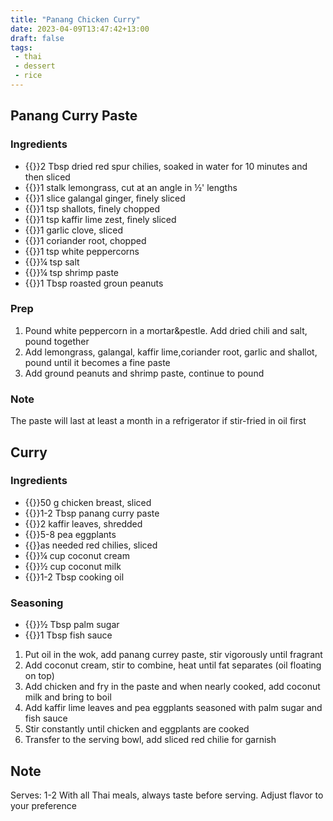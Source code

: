 ```yaml
---
title: "Panang Chicken Curry"
date: 2023-04-09T13:47:42+13:00
draft: false
tags:
 - thai
 - dessert
 - rice
---
```


## Panang Curry Paste

### Ingredients

- {{<c>}}2 Tbsp dried red spur chilies, soaked in water for 10 minutes and then sliced
- {{<c>}}1 stalk lemongrass, cut at an angle in ½' lengths
- {{<c>}}1 slice galangal ginger, finely sliced
- {{<c>}}1 tsp shallots, finely chopped
- {{<c>}}1 tsp kaffir lime zest, finely sliced
- {{<c>}}1 garlic clove, sliced
- {{<c>}}1 coriander root, chopped
- {{<c>}}1 tsp white peppercorns
- {{<c>}}¼ tsp salt
- {{<c>}}¼ tsp shrimp paste
- {{<c>}}1 Tbsp roasted groun peanuts

### Prep
1. Pound white peppercorn in a mortar&pestle. Add dried chili and salt, pound together
2. Add lemongrass, galangal, kaffir lime,coriander root, garlic and shallot, pound until it becomes a fine paste
3. Add ground peanuts and shrimp paste, continue to pound

### Note
The paste will last at least a month in a refrigerator if stir-fried in oil first

## Curry

### Ingredients

- {{<c>}}50 g chicken breast, sliced
- {{<c>}}1-2 Tbsp panang curry paste
- {{<c>}}2 kaffir leaves, shredded
- {{<c>}}5-8 pea eggplants
- {{<c>}}as needed red chilies, sliced
- {{<c>}}¼ cup coconut cream
- {{<c>}}½ cup coconut milk
- {{<c>}}1-2 Tbsp cooking oil

### Seasoning

- {{<c>}}½ Tbsp palm sugar
- {{<c>}}1 Tbsp fish sauce


1. Put oil in the wok, add panang currey paste, stir vigorously until fragrant
2. Add coconut cream, stir to combine, heat until fat separates (oil floating on top)
3. Add chicken and fry in the paste and when nearly cooked, add coconut milk and bring to boil
4. Add kaffir lime leaves and pea eggplants seasoned with palm sugar and fish sauce
5. Stir constantly until chicken and eggplants are cooked
6. Transfer to the serving bowl, add sliced red chilie for garnish

## Note
Serves: 1-2
With all Thai meals, always taste before serving. Adjust flavor to your preference 